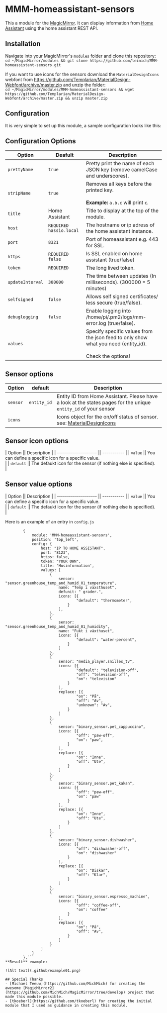 # MMM-homeassistant-sensors
This a module for the [MagicMirror](https://github.com/MichMich/MagicMirror/tree/develop). 
It can display information from [Home Assistant](https://home-assistant.io/) using the home assistant REST API.

## Installation
Navigate into your MagicMirror's `modules` folder and clone this repository:  
`cd ~/MagicMirror/modules && git clone https://github.com/leinich/MMM-homeassistant-sensors.git`

If you want to use icons for the sensors download the `MaterialDesignIcons` webfont from https://github.com/Templarian/MaterialDesign-Webfont/archive/master.zip and unzip the folder:  
`cd ~/MagicMirror/modules/MMM-homeassistant-sensors && wget https://github.com/Templarian/MaterialDesign-Webfont/archive/master.zip && unzip master.zip`

## Configuration
It is very simple to set up this module, a sample configuration looks like this:

## Configuration Options

| Option               | Deafult | Description |
| -------------------- | ------- | ----------- |
| `prettyName`         | `true` | Pretty print the name of each JSON key (remove camelCase and underscores). <br>|
| `stripName`          | `true` | Removes all keys before the printed key. <br><br>**Example:** `a.b.c` will print `c`. <br>|
| `title`              | Home Assistant | Title to display at the top of the module. <br>|
| `host`               | `REQUIRED hassio.local` | The hostname or ip adress of the home assistant instance. <br>|
| `port`               | `8321` | Port of homeassistant e.g. 443 for SSL. <br>|
| `https`              | `REQUIRED false` | Is SSL enabled on home assistant (true/false) <br>|
| `token`              | `REQUIRED` | The long lived token. <br>|
| `updateInterval`     | `300000` | The time between updates (In milliseconds). (300000 = 5 minutes) <br>|
| `selfsigned`         | `false` | Allows self signed certificates/ less secure (true/false). <br>|
| `debuglogging`       | `false` | Enable logging into /home/pi/.pm2/logs/mm-error.log (true/false). <br>|
| `values`             |  | Specify specific values from the json feed to only show what you need (entity_id). <br><br> Check the options! <br>|

## Sensor options
| Option               | default |Description |
| -------------------- | ------- |----------- |
| `sensor`             | `entity_id` | Entity ID from Home Assistant. Please have a look at the states pages for the unique `entity_id` of your sensor <br>|
| `icons`              |  | Icons object for the on/off status of sensor. see: [MaterialDesignIcons](https://materialdesignicons.com/) <br>|

## Sensor icon options
| Option               || Description |
| -------------------- || ----------- |
| `value`              || You can define a specific icon for a specific value. <br>|
| `default`            || The defaukt icon for the sensor (if nothing else is specified). <br>|

## Sensor value options
| Option               || Description |
| -------------------- || ----------- |
| `value`              || You can define a specific icon for a specific value. <br>|
| `default`            || The defaukt icon for the sensor (if nothing else is specified). <br>|


Here is an example of an entry in `config.js`
```
		{
			module: 'MMM-homeassistant-sensors',
			position: 'top_left',
			config: {
				host: "IP TO HOME ASSISTANT",
				port: "8123",
				https: false,
				token: "YOUR OWN",
				title: 'Husinformation',
				values: [
					{
						sensor: "sensor.greenhouse_temp_and_humid_01_temperature",
						name: "Temp i växsthuset",
						defunit: " grader.",
						icons: [{
								"default": "thermometer",
							}
						],
					},
					{
						sensor: "sensor.greenhouse_temp_and_humid_01_humidity",
						name: "Fukt i växthuset",
						icons: [{
								"default": "water-percent",
							}
						]
					},
					{
						sensor: "media_player.snilles_tv",
						icons: [{
								"default": "television-off",
								"off": "television-off",
								"on": "television"
							}
						],
						replace: [{
								"on": "På",
								"off": "Av",
								"unknown": "Av",
							}
						]
					},
					{
						sensor: "binary_sensor.pet_cappuccino",
						icons: [{
								"off": "paw-off",
								"on": "paw",
							}
						],
						replace: [{
								"on": "Inne",
								"off": "Ute",
							}
						]
					},
					{
						sensor: "binary_sensor.pet_kakan",
						icons: [{
								"off": "paw-off",
								"on": "paw"
							}
						],
						replace: [{
								"on": "Inne",
								"off": "Ute",
							}
						]
					},
					{
						sensor: "binary_sensor.dishwasher",
						icons: [{
								"off": "dishwasher-off",
								"on": "dishwasher"
							}
						],
						replace: [{
								"on": "Diskar",
								"off": "Klar",
							}
						]
					},
					{
						sensor: "binary_sensor.espresso_machine",
						icons: [{
								"off": "coffee-off",
								"on": "coffee"
							}
						],
						replace: [{
								"on": "På",
								"off": "Av",
							}
						]
					}
				]
			}
		},```
**Result** example:

![Alt text](.github/example01.png)

## Special Thanks
- [Michael Teeuw](https://github.com/MichMich) for creating the awesome [MagicMirror2](https://github.com/MichMich/MagicMirror/tree/develop) project that made this module possible.
- [tkoeberl](https://github.com/tkoeberl) for creating the initial module that I used as guidance in creating this module.
